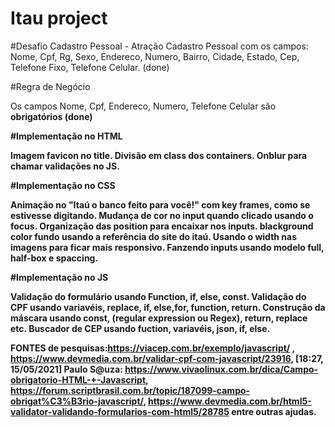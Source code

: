 # Itau project 

#Desafio Cadastro Pessoal - Atração
 Cadastro Pessoal com os campos: Nome, Cpf, Rg, Sexo, Endereco, Numero, Bairro, Cidade, Estado, Cep, Telefone Fixo, Telefone Celular.
 (done)
 
 #Regra de Negócio
 
 Os campos Nome, Cpf, Endereco, Numero, Telefone Celular são <b>obrigatórios<b>
  (done)
  
  #Implementação no HTML
  
  Imagem favicon no title.
  Divisão em class dos containers.
  Onblur para chamar validações no JS.
  
  #Implementação no CSS
  
  Animação no "Itaú o banco feito para você!" com key frames, como se estivesse digitando.
  Mudança de cor no input quando clicado usando o focus.
  Organização das position para encaixar nos inputs.
  blackground color fundo usando a referência do site do itaú.
  Usando o width nas imagens para ficar mais responsivo.
  Fanzendo inputs usando modelo full, half-box e spaccing.
  
  #Implementação no JS
  
  Validação do formulário usando Function, if, else, const.
  Validação do CPF usando variavéis, replace, if, else,for,  function, return.
  Construção da máscara  usando const, (regular expression ou Regex), return, replace etc.
  Buscador de CEP usando fuction, variavéis, json, if, else.
  
  FONTES de pesquisas:https://viacep.com.br/exemplo/javascript/ , https://www.devmedia.com.br/validar-cpf-com-javascript/23916, [18:27, 15/05/2021] Paulo S@uza: https://www.vivaolinux.com.br/dica/Campo-obrigatorio-HTML-+-Javascript, https://forum.scriptbrasil.com.br/topic/187099-campo-obrigat%C3%B3rio-javascript/,  https://www.devmedia.com.br/html5-validator-validando-formularios-com-html5/28785 entre outras ajudas.
  
  
  
  

 
 
